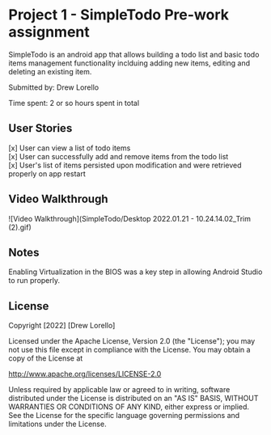 # Project 1 - SimpleTodo Pre-work assignment

SimpleTodo is an android app that allows building a todo list and basic todo items management functionality inclduing adding new items, editing and deleting an existing item.

Submitted by: Drew Lorello

Time spent: 2 or so hours spent in total

## User Stories

[x] User can view a list of todo items <br>
[x] User can successfully add and remove items from the todo list <br>
[x] User's list of items persisted upon modification and were retrieved properly on app restart <br>

## Video Walkthrough

![Video Walkthrough](SimpleTodo/Desktop 2022.01.21 - 10.24.14.02_Trim (2).gif)

## Notes
Enabling Virtualization in the BIOS was a key step in allowing Android Studio to run properly.

## License

Copyright [2022] [Drew Lorello]

Licensed under the Apache License, Version 2.0 (the "License");
you may not use this file except in compliance with the License.
You may obtain a copy of the License at

http://www.apache.org/licenses/LICENSE-2.0

Unless required by applicable law or agreed to in writing, software
distributed under the License is distributed on an "AS IS" BASIS,
WITHOUT WARRANTIES OR CONDITIONS OF ANY KIND, either express or implied.
See the License for the specific language governing permissions and
limitations under the License.
